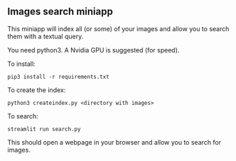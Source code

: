 ## Images search miniapp

This miniapp will index all (or some) of your images and allow you to search them with a textual query.

You need python3. A Nvidia GPU is suggested (for speed).

To install:

`pip3 install -r requirements.txt`

To create the index:

`python3 createindex.py <directory with images>`

To search:

`streamlit run search.py`

This should open a webpage in your browser and allow you to search for images.
